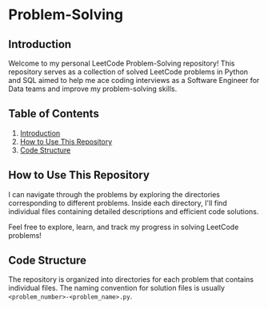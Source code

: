 # Problem-Solving

## Introduction
Welcome to my personal LeetCode Problem-Solving repository! This repository serves as a collection of solved LeetCode problems in Python and SQL aimed to help me ace coding interviews as a Software Engineer for Data teams and improve my problem-solving skills.

## Table of Contents
1. [Introduction](#introduction)
2. [How to Use This Repository](#how-to-use-this-repository)
3. [Code Structure](#code-structure)

## How to Use This Repository
I can navigate through the problems by exploring the directories corresponding to different problems. Inside each directory, I'll find individual files containing detailed descriptions and  efficient code solutions.

Feel free to explore, learn, and track my progress in solving LeetCode problems!

## Code Structure
The repository is organized into directories for each problem that contains individual files. The naming convention for solution files is usually `<problem_number>-<problem_name>.py`.
